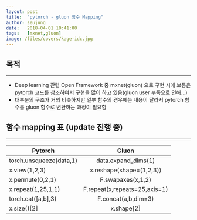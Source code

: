 ```yaml
---
layout: post
title:  "pytorch - gluon 함수 Mapping"
author: seujung
date:   2018-04-01 10:41:00
tags:	[mxnet,gluon]
image: /files/covers/kage-idc.jpg
---
```


## 목적
---
- Deep learning 관련 Open Framework 중 mxnet(gluon) 으로 구현 시에 보통은 pytorch 코드를 참조하여서 구현을 많이 하고 있음(gluon user 부족으로 인해...)
- 대부분의 구조가 거의 비슷하지만 일부 함수의 경우에는 내용이 달라서 pytorch 함수를 gluon 함수로 변환하는 과정이 필요함


## 함수 mapping 표 (update 진행 중)
---


|  <center>Pytorch</center> |  <center>Gluon</center> |
|:--------|:--------:|
|torch.unsqueeze(data,1)| data.expand_dims(1)|
|x.view(1,2,3)| x.reshape(shape=(1,2,3))|
|x.permute(0,2,1)|F.swapaxes(x,1,2)|
|x.repeat(1,25,1,1)|F.repeat(x,repeats=25,axis=1)|
|torch.cat([a,b],3)|F.concat(a,b,dim=3)|
|x.size()[2]|x.shape[2]|
